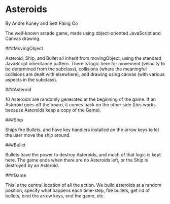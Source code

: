 Asteroids
=========

By Andre Kuney and Sett Paing Oo

The well-known arcade game, made using object-oriented JavaScript and Canvas drawing.

###MovingObject

Asteroid, Ship, and Bullet all inherit from movingObject, using the standard JavaScript inheritance pattern. There is logic here for movement (velocity to be determined from the subclass), collisions (where the meaningful collisions are dealt with elsewhere), and drawing using canvas (with various aspects in the subclass).

###Asteroid

10 Asteroids are randomly generated at the beginning of the game. If an Asteroid goes off the board, it comes back on the other side (this works because Asteroids keep a copy of the Game).

###Ship

Ships fire Bullets, and have key handlers installed on the arrow keys to let the user move the ship around. 

###Bullet

Bullets have the power to destroy Asteroids, and much of that logic is kept here. The game ends when there are no Asteroids left, or the Ship is destroyed by an Asteroid.

###Game

This is the central location of all the action. We build asteroids at a random position, specify what happens each time-step, fire bullets, get rid of bullets, bind the arrow keys, end the game, etc.

